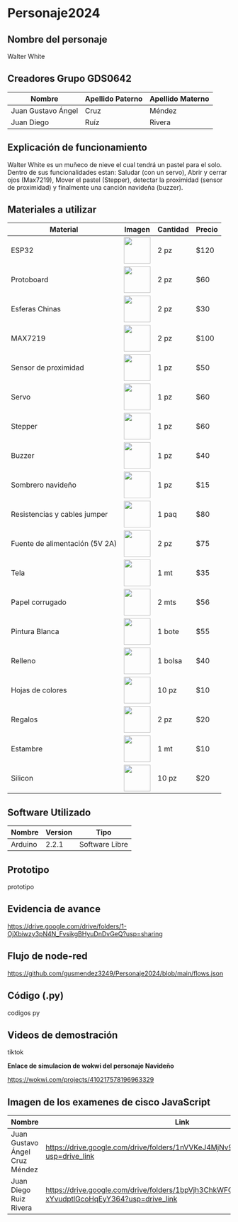 # Personaje2024
## Nombre del personaje
Walter White 

## Creadores Grupo GDS0642

|Nombre | Apellido Paterno | Apellido Materno |
|-|-|-|
|Juan Gustavo Ángel| Cruz| Méndez|
|Juan Diego| Ruíz| Rivera|

## Explicación de funcionamiento
Walter White es un muñeco de nieve el cual tendrá un pastel para el solo. Dentro de sus funcionalidades estan: Saludar (con un servo), Abrir y cerrar ojos (Max7219), Mover el pastel (Stepper), detectar la proximidad (sensor de proximidad) y finalmente una canción navideña (buzzer).


## Materiales a utilizar
| Material | Imagen | Cantidad | Precio |
|-|-|-|-|
|ESP32|<img src="https://github.com/user-attachments/assets/41c9a276-97af-4928-b202-e5325a11d384" width="60"/>|2 pz|$120|
|Protoboard|<img src="https://github.com/user-attachments/assets/fd8e1efc-c31e-4257-864a-152b97854c92" width="60"/>|2 pz|$60|
|Esferas Chinas|<img src="https://github.com/user-attachments/assets/fab1583a-ea88-44d3-a330-24d6b48c95bf" width="60"/>|2 pz|$30|
|MAX7219|<img src="https://github.com/user-attachments/assets/17f4d5bf-bc41-47bc-9ef6-24c7277a36be" width="60"/>|2 pz|$100|
|Sensor de proximidad|<img src="https://github.com/user-attachments/assets/3d139ca5-3cc2-4124-baa7-2f6fb9569786" width="60"/>|1 pz|$50|
|Servo|<img src="https://github.com/user-attachments/assets/71df9f3d-c0d5-4859-be93-e07a1c4a0a9b" width="60"/>|1 pz|$60|
|Stepper|<img src="https://github.com/user-attachments/assets/76bff73f-1ff4-47c9-bd34-311d998f218a" width="60"/>|1 pz|$60|
|Buzzer|<img src="https://github.com/user-attachments/assets/154fe581-8150-4a0c-8f3b-67a25bb3ec76" width="60"/>|1 pz|$40|
|Sombrero navideño|<img src="https://github.com/user-attachments/assets/c6cacac1-c5a7-4ae8-94cc-a3170176896e" width="60"/>|1 pz|$15|
|Resistencias y cables jumper|<img src="https://github.com/user-attachments/assets/6cea1d72-0327-4066-b6c8-24d1a3a86c1e" width="60"/>|1 paq|$80|
|Fuente de alimentación (5V 2A)|<img src="https://github.com/user-attachments/assets/1e61c741-3262-4463-8cbe-d53830735182" width="60"/>|2 pz|$75|
|Tela|<img src="https://github.com/user-attachments/assets/118df43c-8b42-4ca2-8fd8-96be767e8bdc" width="60"/>|1 mt|$35|
|Papel corrugado|<img src="https://github.com/user-attachments/assets/e57dd7db-5fcd-417c-bfd8-88ed0f8cb2de" width="60"/>|2 mts|$56|
|Pintura Blanca|<img src="https://github.com/user-attachments/assets/a9d60b7f-0a35-4559-9760-0610a25dc39a" width="60"/>|1 bote|$55|
|Relleno|<img src="https://github.com/user-attachments/assets/94ef3d50-3b96-4a92-be41-b3d089631d46" width="60"/>|1 bolsa|$40|
|Hojas de colores|<img src="https://github.com/user-attachments/assets/48975d61-35ac-4cb4-abd6-5b84d736ede7" width="60"/>|10 pz|$10|
|Regalos|<img src="https://github.com/user-attachments/assets/ece22068-c49b-4cfa-b566-7c7b69414fd6" width="60"/>|2 pz|$20|
|Estambre|<img src="https://github.com/user-attachments/assets/0f4ded2d-fab7-4f9a-86fd-b45cc1fc6a6b" width="60"/>|1 mt|$10|
|Silicon|<img src="https://github.com/user-attachments/assets/b9e68786-cbc7-4418-a4c6-9bb5ed517256" width="60"/>|10 pz|$20|


## Software Utilizado
|Nombre|Version|Tipo|
|--|--|--|
|Arduino|2.2.1|Software Libre|

## Prototipo
prototipo
## Evidencia de avance
https://drive.google.com/drive/folders/1-OjXbiwzy3pN4N_FvsikgBHyuDnDvGeQ?usp=sharing

## Flujo de node-red
https://github.com/gusmendez3249/Personaje2024/blob/main/flows.json

## Código (.py)
codigos py

## Videos de demostración
tiktok

**Enlace de simulacion de wokwi del personaje Navideño**

https://wokwi.com/projects/410217578196963329

## Imagen de los examenes de cisco JavaScript
|Nombre|Link|
|--|--|
|Juan Gustavo Ángel Cruz Méndez|https://drive.google.com/drive/folders/1nVVKeJ4MjNv9tasn4IhnQsdeAxyrMTVE?usp=drive_link|
|Juan Diego Ruiz Rivera|https://drive.google.com/drive/folders/1bpVjh3ChkWFO-xYvudptlGcoHqEyY364?usp=drive_link|
